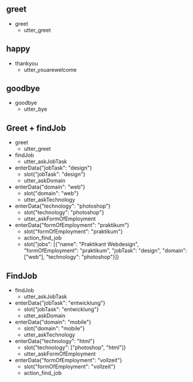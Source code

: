## greet
* greet
    - utter_greet

## happy
* thankyou
    - utter_youarewelcome

## goodbye
* goodbye
    - utter_bye

## Greet + findJob
* greet
    - utter_greet
* findJob
    - utter_askJobTask
* enterData{"jobTask": "design"}
    - slot{"jobTask": "design"}
    - utter_askDomain
* enterData{"domain": "web"}
    - slot{"domain": "web"}
    - utter_askTechnology
* enterData{"technology": "photoshop"}
    - slot{"technology": "photoshop"}
    - utter_askFormOfEmployment
* enterData{"formOfEmployment": "praktikum"}
    - slot{"formOfEmployment": "praktikum"}
    - action_find_job
    - slot{"jobs": [{"name": "Praktikant Webdesign", "formOfEmployment": "praktikum", "jobTask": "design", "domain": ["web"], "technology": "photoshop"}]}

## FindJob
* findJob
    - utter_askJobTask
* enterData{"jobTask": "entwicklung"}
    - slot{"jobTask": "entwicklung"}
    - utter_askDomain
* enterData{"domain": "mobile"}
    - slot{"domain": "mobile"}
    - utter_askTechnology
* enterData{"technology": "html"}
    - slot{"technology": ["photoshop", "html"]}
    - utter_askFormOfEmployment
* enterData{"formOfEmployment": "vollzeit"}
    - slot{"formOfEmployment": "vollzeit"}
    - action_find_job
